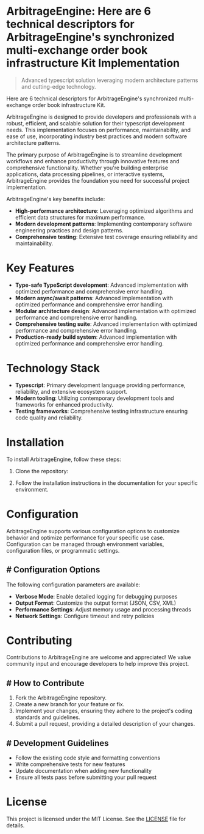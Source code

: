 <!-- fallback_ArbitrageEngine_20251002190636_37892 -->

# ArbitrageEngine: Here are 6 technical descriptors for ArbitrageEngine's synchronized multi-exchange order book infrastructure Kit Implementation
> Advanced typescript solution leveraging modern architecture patterns and cutting-edge technology.

Here are 6 technical descriptors for ArbitrageEngine's synchronized multi-exchange order book infrastructure Kit.

ArbitrageEngine is designed to provide developers and professionals with a robust, efficient, and scalable solution for their typescript development needs. This implementation focuses on performance, maintainability, and ease of use, incorporating industry best practices and modern software architecture patterns.

The primary purpose of ArbitrageEngine is to streamline development workflows and enhance productivity through innovative features and comprehensive functionality. Whether you're building enterprise applications, data processing pipelines, or interactive systems, ArbitrageEngine provides the foundation you need for successful project implementation.

ArbitrageEngine's key benefits include:

* **High-performance architecture**: Leveraging optimized algorithms and efficient data structures for maximum performance.
* **Modern development patterns**: Implementing contemporary software engineering practices and design patterns.
* **Comprehensive testing**: Extensive test coverage ensuring reliability and maintainability.

# Key Features

* **Type-safe TypeScript development**: Advanced implementation with optimized performance and comprehensive error handling.
* **Modern async/await patterns**: Advanced implementation with optimized performance and comprehensive error handling.
* **Modular architecture design**: Advanced implementation with optimized performance and comprehensive error handling.
* **Comprehensive testing suite**: Advanced implementation with optimized performance and comprehensive error handling.
* **Production-ready build system**: Advanced implementation with optimized performance and comprehensive error handling.

# Technology Stack

* **Typescript**: Primary development language providing performance, reliability, and extensive ecosystem support.
* **Modern tooling**: Utilizing contemporary development tools and frameworks for enhanced productivity.
* **Testing frameworks**: Comprehensive testing infrastructure ensuring code quality and reliability.

# Installation

To install ArbitrageEngine, follow these steps:

1. Clone the repository:


2. Follow the installation instructions in the documentation for your specific environment.

# Configuration

ArbitrageEngine supports various configuration options to customize behavior and optimize performance for your specific use case. Configuration can be managed through environment variables, configuration files, or programmatic settings.

## # Configuration Options

The following configuration parameters are available:

* **Verbose Mode**: Enable detailed logging for debugging purposes
* **Output Format**: Customize the output format (JSON, CSV, XML)
* **Performance Settings**: Adjust memory usage and processing threads
* **Network Settings**: Configure timeout and retry policies

# Contributing

Contributions to ArbitrageEngine are welcome and appreciated! We value community input and encourage developers to help improve this project.

## # How to Contribute

1. Fork the ArbitrageEngine repository.
2. Create a new branch for your feature or fix.
3. Implement your changes, ensuring they adhere to the project's coding standards and guidelines.
4. Submit a pull request, providing a detailed description of your changes.

## # Development Guidelines

* Follow the existing code style and formatting conventions
* Write comprehensive tests for new features
* Update documentation when adding new functionality
* Ensure all tests pass before submitting your pull request

# License

This project is licensed under the MIT License. See the [LICENSE](https://github.com/mpermar082/ArbitrageEngine/blob/main/LICENSE) file for details.
